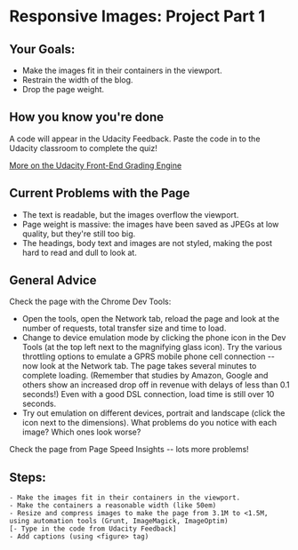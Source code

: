 # Responsive Images: Project Part 1 #

## Your Goals: ##

* Make the images fit in their containers in the viewport.
* Restrain the width of the blog.
* Drop the page weight.

## How you know you're done ##

A code will appear in the Udacity Feedback. Paste the code in to the Udacity classroom to complete the quiz!

[More on the Udacity Front-End Grading Engine](https://github.com/udacity/frontend-grading-engine)

## Current Problems with the Page ##

* The text is readable, but the images overflow the viewport.
* Page weight is massive: the images have been saved as JPEGs at low quality, but they're still too big.
* The headings, body text and images are not styled, making the post hard to read and dull to look at.

## General Advice ##

Check the page with the Chrome Dev Tools:

* Open the tools, open the Network tab, reload the page and look at the number of requests, total transfer size and time to load.
* Change to device emulation mode by clicking the phone icon in the Dev Tools (at the top left next to the magnifying glass icon). Try the various throttling options to emulate a GPRS mobile phone cell connection -- now look at the Network tab. The page takes several minutes to complete loading. (Remember that studies by Amazon, Google and others show an increased drop off in revenue with delays of less than 0.1 seconds!) Even with a good DSL connection, load time is still over 10 seconds.
* Try out emulation on different devices, portrait and landscape (click the icon next to the dimensions). What problems do you notice with each image? Which ones look worse?

Check the page from Page Speed Insights -- lots more problems!

## Steps:
	- Make the images fit in their containers in the viewport.
	- Make the containers a reasonable width (like 50em)
	- Resize and compress images to make the page from 3.1M to <1.5M, using automation tools (Grunt, ImageMagick, ImageOptim)
	[- Type in the code from Udacity Feedback]
	- Add captions (using <figure> tag)
